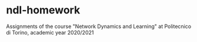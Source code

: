# ndl-homework
Assignments of the course "Network Dynamics and Learning" at Politecnico di Torino, academic year 2020/2021
